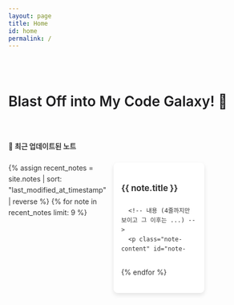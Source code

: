 ```yaml
---
layout: page
title: Home
id: home
permalink: /
---
```


<div class="welcome-card">
  <h1>Blast Off into My Code Galaxy! 🚀</h1>
</div>

<strong>📌 최근 업데이트된 노트</strong>

<div class="recent-notes">
  {% assign recent_notes = site.notes | sort: "last_modified_at_timestamp" | reverse %}
  {% for note in recent_notes limit: 9 %}
    <div class="note-card">
      <!-- 제목 -->
      <h2 class="note-title">
        <a href="{{ site.baseurl }}{{ note.url }}">{{ note.title }}</a>
      </h2>

      <!-- 내용 (4줄까지만 보이고 그 이후는 ...) -->
      <p class="note-content" id="note-content-{{ forloop.index }}">
        {{ note.content | strip_html | truncatewords: 40, "..." }}
      </p>

      <!-- 작성 날짜 -->
      <p class="note-date">
        📅  {{ note.last_modified_at | date: "%Y-%m-%d" }}
      </p>

      <!-- 태그 -->
      {% if note.tags %}
        <div class="note-tags">
          {% for tag in note.tags %}
            <span class="tag">{{ tag }}</span>
          {% endfor %}
        </div>
      {% endif %}
    </div>

{% endfor %}

</div>

<script>
  // JavaScript로 # 태그를 찾아서 처리
  document.addEventListener("DOMContentLoaded", function() {
    const noteContents = document.querySelectorAll('.note-content');
    
    noteContents.forEach(function(content) {
      const contentText = content.innerHTML;
      // #으로 시작하는 텍스트를 <span> 태그로 감싸기
      const taggedContent = contentText.replace(/#(\w+)/g, '<span class="tag">#$1</span>');
      content.innerHTML = taggedContent;
    });
  });
</script>

<style>
  /* 기본 스타일 */
  body {
    font-family: 'Inter', sans-serif;
    background-color: #fdfdfd;
    color: #333;
    line-height: 1.6;
    padding: 20px;
  }

  /* 웰컴 카드 - 애플 스타일 */
  .welcome-card {
    padding: 2em 0em;
    text-align: left;
    margin-bottom: 20px;
    max-width: 800px; /* 카드 크기 제한 */
    transition: transform 0.2s ease-in-out;
  }

  .welcome-card:hover {
    transform: scale(1.02); /* 살짝 확대 효과 */
  }

  /* 웰컴 카드 제목 */
  .welcome-card h1 {
    font-size: 2em;
    font-weight: 600;
    color: #1d1d1f; /* 애플 스타일의 다크 그레이 */
    margin-bottom: 8px;
  }

  /* 웰컴 카드 내용 */
  .welcome-card p {
    font-size: 1.1em;
    color: #4a4a4a; /* 차분한 다크 그레이 */
    line-height: 1.6;
    font-weight: 400;
  }

  /* 최근 노트 리스트 */
  .recent-notes {
    margin-top: 20px;
    display: grid;
    grid-template-columns: repeat(3, 1fr); /* 한 줄에 3개 */
    gap: 15px;
    justify-content: center;
  }

  /* 카드 스타일 */
  .note-card {
    background: #ffffff;
    border-radius: 8px;
    box-shadow: 0px 4px 8px rgba(0, 0, 0, 0.1);
    padding: 15px;
    transition: transform 0.2s ease-in-out;
    display: flex;
    flex-direction: column;
    height: 230px; /* 높이 고정 */
  }

  .note-card:hover {
    transform: scale(1.03);
  }

  /* 제목 스타일 */
  .note-title {
    font-size: 1.2em;
    font-weight: bold;
    margin-bottom: 8px;
  }

  .note-title a {
    text-decoration: none;
    color: #333;
  }

  .note-title a:hover {
    color: #007bff;
  }

  /* 내용 스타일 */
  .note-content {
    font-size: 0.9em;
    color: #555;
    line-height: 1.5;
    max-height: 4.5em;
    overflow: hidden;
    display: -webkit-box;
    -webkit-line-clamp: 3;
    -webkit-box-orient: vertical;
    text-overflow: ellipsis;
    flex-grow: 1; /* 남는 공간 차지 */
  }

  /* 날짜 스타일 (하단 고정) */
  .note-date {
    font-size: 0.8em;
    color: #888;
    display: flex;
    align-items: center;
    justify-content: flex-start;
    margin-top: auto;
  }

  /* 날짜 아이콘 */
  .note-date-icon {
    font-size: 0.9em; /* 아이콘 크기 살짝 줄임 */
    margin-right: 5px;
  }

  /* 태그 스타일 */
  .note-tags {
    margin-top: 8px;
  }

  .tag {
    display: inline-block;
    background: #007bff;
    color: #fff;
    padding: 4px 8px;
    font-size: 0.7em;
    border-radius: 5px;
    margin-right: 4px;
  }
</style>
